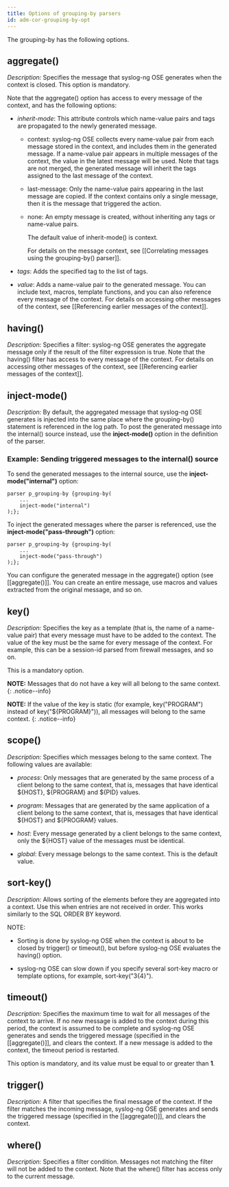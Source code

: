 ```yaml
---
title: Options of grouping-by parsers
id: adm-cor-grouping-by-opt
---
```


The grouping-by has the following options.

## aggregate()

*Description:* Specifies the message that syslog-ng OSE generates when
the context is closed. This option is mandatory.

Note that the aggregate() option has access to every message of the
context, and has the following options:

- *inherit-mode*: This attribute controls which name-value pairs and
    tags are propagated to the newly generated message.

  - context: syslog-ng OSE collects every name-value pair from each
        message stored in the context, and includes them in the
        generated message. If a name-value pair appears in multiple
        messages of the context, the value in the latest message will be
        used. Note that tags are not merged, the generated message will
        inherit the tags assigned to the last message of the context.

  - last-message: Only the name-value pairs appearing in the last
        message are copied. If the context contains only a single
        message, then it is the message that triggered the action.

  - none: An empty message is created, without inheriting any tags
        or name-value pairs.

    The default value of inherit-mode() is context.

    For details on the message context, see
    [[Correlating messages using the grouping-by() parser]].

- *tags*: Adds the specified tag to the list of tags.

- *value*: Adds a name-value pair to the generated message. You can
    include text, macros, template functions, and you can also reference
    every message of the context. For details on accessing other
    messages of the context, see
    [[Referencing earlier messages of the context]].

## having()

*Description:* Specifies a filter: syslog-ng OSE generates the aggregate
message only if the result of the filter expression is true. Note that
the having() filter has access to every message of the context. For
details on accessing other messages of the context, see
[[Referencing earlier messages of the context]].

## inject-mode()

*Description:* By default, the aggregated message that syslog-ng OSE
generates is injected into the same place where the grouping-by()
statement is referenced in the log path. To post the generated message
into the internal() source instead, use the **inject-mode()** option in
the definition of the parser.

### Example: Sending triggered messages to the internal() source

To send the generated messages to the internal source, use the
**inject-mode(\"internal\")** option:

```config
parser p_grouping-by {grouping-by(
    ...
    inject-mode("internal")
);};
```

To inject the generated messages where the parser is referenced, use the
**inject-mode(\"pass-through\")** option:

```config
parser p_grouping-by {grouping-by(
    ...
    inject-mode("pass-through")
);};
```

You can configure the generated message in the aggregate() option (see
[[aggregate()]]. You can create an entire
message, use macros and values extracted from the original message, and
so on.

## key()

*Description:* Specifies the key as a template (that is, the name of a
name-value pair) that every message must have to be added to the
context. The value of the key must be the same for every message of the
context. For example, this can be a session-id parsed from firewall
messages, and so on.

This is a mandatory option.

**NOTE:** Messages that do not have a key will all belong to the same
context.
{: .notice--info}

**NOTE:** If the value of the key is static (for example, key(\"PROGRAM\")
instead of key(\"${PROGRAM}\")), all messages will belong to the same
context.
{: .notice--info}

## scope()

*Description:* Specifies which messages belong to the same context. The
following values are available:

- *process*: Only messages that are generated by the same process of a
    client belong to the same context, that is, messages that have
    identical ${HOST}, ${PROGRAM} and ${PID} values.

- *program*: Messages that are generated by the same application of a
    client belong to the same context, that is, messages that have
    identical ${HOST} and ${PROGRAM} values.

- *host*: Every message generated by a client belongs to the same
    context, only the ${HOST} value of the messages must be identical.

- *global*: Every message belongs to the same context. This is the
    default value.

## sort-key()

*Description:* Allows sorting of the elements before they are aggregated
into a context. Use this when entries are not received in order. This
works similarly to the SQL ORDER BY keyword.

NOTE:

- Sorting is done by syslog-ng OSE when the context is about to be
    closed by trigger() or timeout(), but before syslog-ng OSE evaluates
    the having() option.

- syslog-ng OSE can slow down if you specify several sort-key macro or
    template options, for example, sort-key(\"${3}${4}\").

## timeout()

*Description:* Specifies the maximum time to wait for all messages of
the context to arrive. If no new message is added to the context during
this period, the context is assumed to be complete and syslog-ng OSE
generates and sends the triggered message (specified in the
[[aggregate()]], and clears the
context. If a new message is added to the context, the timeout period is
restarted.

This option is mandatory, and its value must be equal to or greater than
**1**.

## trigger()

*Description:* A filter that specifies the final message of the context.
If the filter matches the incoming message, syslog-ng OSE generates and
sends the triggered message (specified in the
[[aggregate()]], and clears the
context.

## where()

*Description:* Specifies a filter condition. Messages not matching the
filter will not be added to the context. Note that the where() filter
has access only to the current message.
